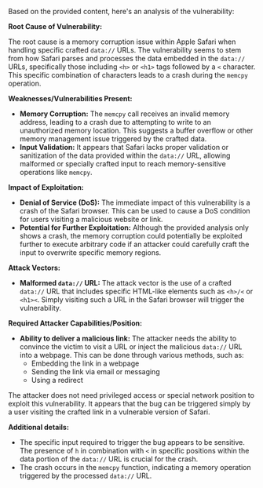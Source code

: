Based on the provided content, here's an analysis of the vulnerability:

**Root Cause of Vulnerability:**

The root cause is a memory corruption issue within Apple Safari when handling specific crafted `data://` URLs. The vulnerability seems to stem from how Safari parses and processes the data embedded in the `data://` URLs, specifically those including `<h>` or `<h1>` tags followed by a `<` character. This specific combination of characters leads to a crash during the `memcpy` operation.

**Weaknesses/Vulnerabilities Present:**

-   **Memory Corruption:** The `memcpy` call receives an invalid memory address, leading to a crash due to attempting to write to an unauthorized memory location. This suggests a buffer overflow or other memory management issue triggered by the crafted data.
-   **Input Validation:** It appears that Safari lacks proper validation or sanitization of the data provided within the `data://` URL, allowing malformed or specially crafted input to reach memory-sensitive operations like `memcpy`.

**Impact of Exploitation:**

-   **Denial of Service (DoS):** The immediate impact of this vulnerability is a crash of the Safari browser. This can be used to cause a DoS condition for users visiting a malicious website or link.
-   **Potential for Further Exploitation:** Although the provided analysis only shows a crash, the memory corruption could potentially be exploited further to execute arbitrary code if an attacker could carefully craft the input to overwrite specific memory regions.

**Attack Vectors:**

-   **Malformed `data://` URL:** The attack vector is the use of a crafted `data://` URL that includes specific HTML-like elements such as `<h>/<` or `<h1><`. Simply visiting such a URL in the Safari browser will trigger the vulnerability.

**Required Attacker Capabilities/Position:**

-   **Ability to deliver a malicious link:** The attacker needs the ability to convince the victim to visit a URL or inject the malicious `data://` URL into a webpage. This can be done through various methods, such as:
    -   Embedding the link in a webpage
    -   Sending the link via email or messaging
    -   Using a redirect

The attacker does not need privileged access or special network position to exploit this vulnerability. It appears that the bug can be triggered simply by a user visiting the crafted link in a vulnerable version of Safari.

**Additional details:**

-   The specific input required to trigger the bug appears to be sensitive. The presence of `h` in combination with `<` in specific positions within the data portion of the `data://` URL is crucial for the crash.
-   The crash occurs in the `memcpy` function, indicating a memory operation triggered by the processed `data://` URL.